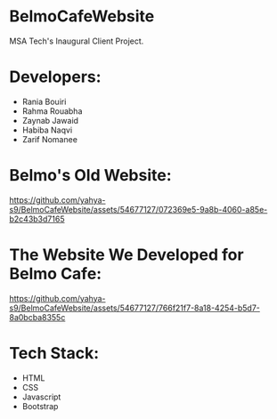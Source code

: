 # BelmoCafeWebsite
MSA Tech's Inaugural Client Project.

# Developers:

- Rania Bouiri
- Rahma Rouabha
- Zaynab Jawaid
- Habiba Naqvi
- Zarif Nomanee

# Belmo's Old Website:
https://github.com/yahya-s9/BelmoCafeWebsite/assets/54677127/072369e5-9a8b-4060-a85e-b2c43b3d7165

# The Website We Developed for Belmo Cafe:
https://github.com/yahya-s9/BelmoCafeWebsite/assets/54677127/766f21f7-8a18-4254-b5d7-8a0bcba8355c

# Tech Stack:
- HTML
- CSS
- Javascript
- Bootstrap
